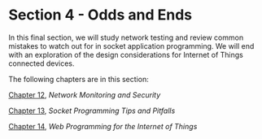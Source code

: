 # Section 4 - Odds and Ends

In this final section, we will study network testing and review common mistakes to watch out for in socket application programming. We will end with an exploration of the design considerations for Internet of Things connected devices.

The following chapters are in this section:

[Chapter 12](1d616e6f-d234-4269-8507-f007ffc1b7d0.xhtml), *Network Monitoring and Security*

[Chapter 13](11c5bb82-e55f-4977-bf7f-5dbe791fde92.xhtml), *Socket Programming Tips and Pitfalls*

[Chapter 14](c8466f85-a6e3-4d33-beb7-0a9f38d35062.xhtml), *Web Programming for the Internet of Things*